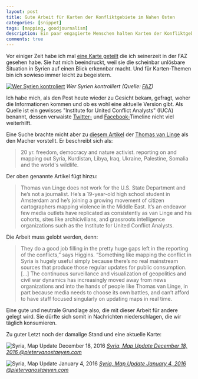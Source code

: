 ```yaml
---
layout: post
title: Gute Arbeit für Karten der Konfliktgebiete im Nahen Osten
categories: [snippet]
tags: [mapping, goodjournalism]
description: Ein paar engagierte Menschen halten Karten der Konfliktgebiete im Nahen Osten aktuell und schaffen so eine unentbehrliche Grundlage für die Berichterstattung.
comments: true
---
```


Vor einiger Zeit habe ich mal [eine Karte geteilt](https://plus.google.com/+MartinStengel/posts/NHr1GiHxEcz) die ich seinerzeit in der FAZ gesehen habe. Sie hat mich beeindruckt, weil sie die scheinbar unlösbare Situation in Syrien auf einen Blick erkennbar macht. Und für Karten-Themen bin ich sowieso immer leicht zu begeistern.

[![Wer Syrien kontroliert](http://media1.faz.net/ppmedia/aktuell/politik/3742329448/1.4030485/default/hq/infografik-karte-wer-syrien.jpg)](http://www.faz.net/aktuell/politik/ausland/naher-osten/aussenminister-frank-walter-steinmeier-will-islamisten-an-syrien-gespraechen-teilnehmen-lassen-14031091.html)
_Wer Syrien kontrolliert (Quelle: [FAZ](http://www.faz.net/aktuell/politik/ausland/naher-osten/aussenminister-frank-walter-steinmeier-will-islamisten-an-syrien-gespraechen-teilnehmen-lassen-14031091.html))_ 

Ich habe mich, als den Post heute wieder zu Gesicht bekam, gefragt, woher die Informationen kommen und ob es wohl eine aktuelle Version gibt. Als Quelle ist ein gewisses "Institute for United Conflict Analysts" (IUCA) benannt, dessen verwaiste [Twitter-](https://twitter.com/IUCAnalysts) und [Facebook-](https://www.facebook.com/IUCAnalysts-867317653322174/)Timeline nicht viel weiterhilft.

Eine Suche brachte micht aber zu [diesem Artikel](http://www.storybench.org/crowdsourcing-maps-isis-middle-east-conflicts/) der [Thomas van Linge](https://twitter.com/arabthomness) als den Macher vorstellt. Er beschreibt sich als:

> 20 yr. freedom, democracy and nature activist. reporting on and mapping out Syria, Kurdistan, Libya, Iraq, Ukraine, Palestine, Somalia and the world's wildlife.

Der oben genannte Artikel fügt hinzu:

> Thomas van Linge does not work for the U.S. State Department and he’s not a journalist. He’s a 19-year-old high school student in Amsterdam and he’s joining a growing movement of citizen cartographers mapping violence in the Middle East. It’s an endeavor few media outlets have replicated as consistently as van Linge and his cohorts, sites like archicivilians, and grassroots intelligence organizations such as the Institute for United Conflict Analysts.

Die Arbeit muss gelobt werden, denn:

> They do a good job filling in the pretty huge gaps left in the reporting of the conflicts,” says Higgins. “Something like mapping the conflict in Syria is hugely useful simply because there’s no real mainstream sources that produce those regular updates for public consumption. [...] The continuous surveillance and visualization of geopolitics and civil war dynamics has increasingly moved away from news organizations and into the hands of people like Thomas van Linge, in part because media needs to choose its own battles, and can’t afford to have staff focused singularly on updating maps in real time.

Eine gute und neutrale Grundlage also, die mit dieser Arbeit für andere gelegt wird. Sie dürfte sich somit in Nachrichten niederschlagen, die wir täglich konsumieren.

Zu guter Letzt noch der damalige Stand und eine aktuelle Karte:

![Syria, Map Update December 18, 2016](https://pietervanostaeyen.files.wordpress.com/2016/12/img_6689.png)
_[Syria, Map Update December 18, 2016 @pietervanostaeyen.com](https://pietervanostaeyen.com/2016/12/18/syria-map-update-dd-december-18-2016/)_

![Syria, Map Update January 4, 2016](https://pietervanostaeyen.files.wordpress.com/2016/01/img_3430.png)
_[Syria, Map Update January 4, 2016 @pietervanostaeyen.com](https://pietervanostaeyen.com/2016/01/05/syria-map-update-dd-january-4-2016/)_
